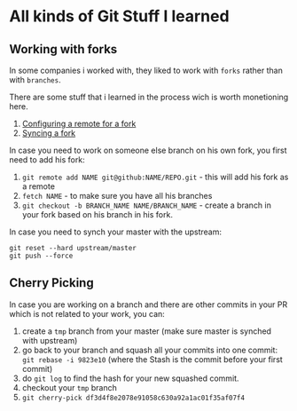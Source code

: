 # All kinds of Git Stuff I learned

## Working with forks
In some companies i worked with, they liked to work with `forks` rather than with `branches`. 

There are some stuff that i learned in the process wich is worth monetioning here. 

1. [Configuring a remote for a fork](https://help.github.com/articles/configuring-a-remote-for-a-fork/)
1. [Syncing a fork](https://help.github.com/articles/syncing-a-fork/)

In case you need to work on someone else branch on his own fork, you first need to add his fork:
1. `git remote add NAME git@github:NAME/REPO.git` - this will add his fork as a remote
1. `fetch NAME` - to make sure you have all his branches
1. `git checkout -b BRANCH_NAME NAME/BRANCH_NAME` - create a branch in your fork based on his branch in his fork. 


In case you need to synch your master with the upstream:
```
git reset --hard upstream/master
git push --force
```

## Cherry Picking
In case you are working on a branch and there are other commits in your PR which is not related to your work, you can:
1. create a `tmp` branch from your master (make sure master is synched with upstream)
1. go back to your branch and squash all your commits into one commit: `git rebase -i 9823e10` (where the Stash is the commit before your first commit)
1. do `git log` to find the hash for your new squashed commit. 
1. checkout your `tmp` branch
1. `git cherry-pick df3d4f8e2078e91058c630a92a1ac01f35af07f4`
